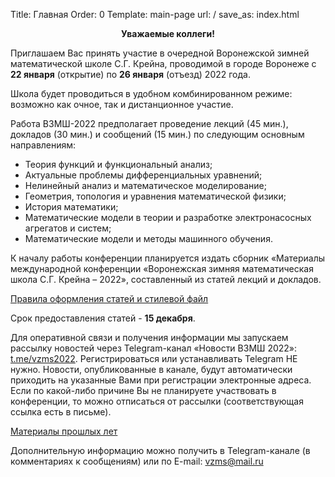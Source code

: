 Title: Главная
Order: 0
Template: main-page
url: /
save_as: index.html

**<center>Уважаемые коллеги!</center>**

Приглашаем Вас принять участие в очередной Воронежской зимней математической школе С.Г. Крейна, проводимой в городе Воронеже с **22 января** (открытие) по **26 января** (отъезд) 2022 года.

Школа будет проводиться в удобном комбинированном режиме: возможно как очное, так и дистанционное участие.

Работа ВЗМШ-2022 предполагает проведение лекций (45 мин.), докладов (30 мин.) и сообщений (15 мин.) по следующим основным направлениям:

* Теория функций и функциональный анализ;
* Актуальные проблемы дифференциальных уравнений;
* Нелинейный анализ и математическое моделирование;
* Геометрия, топология и уравнения математической физики;
* История математики;
* Математические модели в теории и разработке электронасосных агрегатов и систем;
* Математические модели и методы машинного обучения.

К началу работы конференции планируется издать сборник «Материалы международной конференции «Воронежская зимняя математическая школа С.Г. Крейна – 2022», составленный из статей лекций и докладов.

[Правила оформления статей и стилевой файл](rules)

Срок предоставления статей - **15 декабря**.

Для оперативной связи и получения информации мы запускаем рассылку новостей через Telegram-канал «Новости ВЗМШ 2022»: [t.me/vzms2022](https://t.me/vzms2022). Регистрироваться или устанавливать Telegram НЕ нужно. Новости, опубликованные в канале, будут автоматически приходить на указанные Вами при регистрации электронные адреса. Если по какой-либо причине Вы не планируете участвовать в конференции, то можно отписаться от рассылки (соответствующая ссылка есть в письме).

[Материалы прошлых лет](history)

Дополнительную информацию можно получить в Telegram-канале (в комментариях к сообщениям) или по E-mail: [vzms@mail.ru](mailto:vzms@mail.ru)
